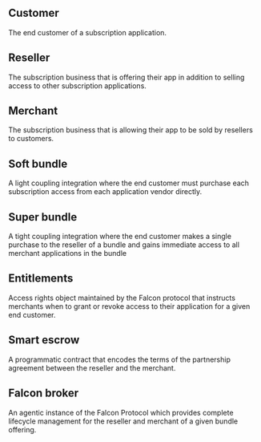 ## Customer
The end customer of a subscription application.
## Reseller
The subscription business that is offering their app in addition to selling
access to other subscription applications.
## Merchant
The subscription business that is allowing their app to be sold by resellers to
customers.
## Soft bundle
A light coupling integration where the end customer must purchase each
subscription access from each application vendor directly.
## Super bundle
A tight coupling integration where the end customer makes a single purchase to
the reseller of a bundle and gains immediate access to all merchant applications
in the bundle
## Entitlements
Access rights object maintained by the Falcon protocol that instructs merchants
when to grant or revoke access to their application for a given end customer.
## Smart escrow
A programmatic contract that encodes the terms of the partnership agreement between the reseller and the merchant.
## Falcon broker
An agentic instance of the Falcon Protocol which provides complete lifecycle
management for the reseller and merchant of a given bundle offering.
